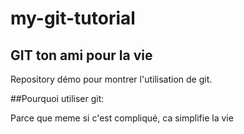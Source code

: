 # my-git-tutorial

## GIT ton ami pour la vie

Repository démo pour montrer l'utilisation de git.

##Pourquoi utiliser git:

Parce que meme si c'est compliqué, ca simplifie la vie
